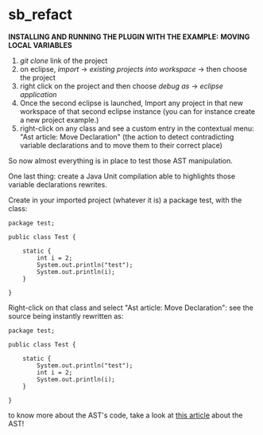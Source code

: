 # sb_refact

**INSTALLING AND RUNNING THE PLUGIN WITH THE EXAMPLE:** **MOVING LOCAL VARIABLES**


1. _git clone_ link of the project
2. on eclipse, _import_ -> _existing projects into workspace_ -> then choose the project
3. right click on the project and then choose _debug as_ -> _eclipse application_
4. Once the second eclipse is launched, Import any project in that new workspace of that second eclipse instance (you can for instance create a new project example.)
5. right-click on any class and see a custom entry in the contextual menu: "Ast article: Move Declaration" (the action to detect contradicting variable declarations and to move them to their correct place)


So now almost everything is in place to test those AST manipulation.

One last thing: create a Java Unit compilation able to highlights those variable declarations rewrites.

Create in your imported project (whatever it is) a package test, with the class:


    package test;
    
    public class Test {
    
        static {
        	int i = 2;
        	System.out.println("test");
        	System.out.println(i);
        }
    
    }


Right-click on that class and select "Ast article: Move Declaration": see the source being instantly rewritten as:


    
    package test;
    
    public class Test {
    
        static {
        	System.out.println("test");
        	int i = 2;
        	System.out.println(i);
        }
    
    }


to know more about the AST's code, take a look at [this article](http://www.eclipse.org/articles/Article-JavaCodeManipulation_AST/) about the AST!
